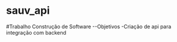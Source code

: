 # sauv_api

#Trabalho Construção de Software
--Objetivos
-Criação de api para integração com backend
